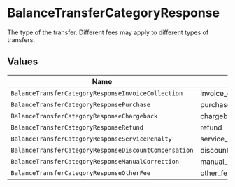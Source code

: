 # BalanceTransferCategoryResponse

The type of the transfer. Different fees may apply to different types of transfers.


## Values

| Name                                                  | Value                                                 |
| ----------------------------------------------------- | ----------------------------------------------------- |
| `BalanceTransferCategoryResponseInvoiceCollection`    | invoice_collection                                    |
| `BalanceTransferCategoryResponsePurchase`             | purchase                                              |
| `BalanceTransferCategoryResponseChargeback`           | chargeback                                            |
| `BalanceTransferCategoryResponseRefund`               | refund                                                |
| `BalanceTransferCategoryResponseServicePenalty`       | service_penalty                                       |
| `BalanceTransferCategoryResponseDiscountCompensation` | discount_compensation                                 |
| `BalanceTransferCategoryResponseManualCorrection`     | manual_correction                                     |
| `BalanceTransferCategoryResponseOtherFee`             | other_fee                                             |